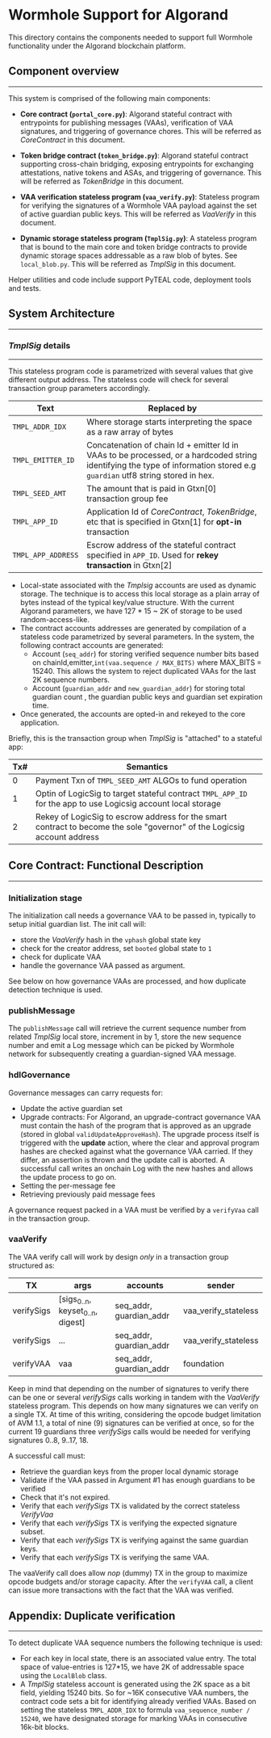 Wormhole Support for Algorand
=============================

This directory contains the components needed to support full Wormhole functionality under the Algorand blockchain platform.

## Component overview
---------------------

This system is comprised of the following main components:

* **Core contract (`portal_core.py`)**: Algorand stateful contract with entrypoints for publishing messages (VAAs), verification of VAA signatures, and triggering of governance chores. This will be referred as _CoreContract_ in this document.

* **Token bridge contract (`token_bridge.py`)**: Algorand stateful contract supporting cross-chain bridging, exposing entrypoints for exchanging  attestations, native tokens and ASAs, and triggering of governance. This will be referred as _TokenBridge_ in this document.

* **VAA verification stateless program (`vaa_verify.py`)**:  Stateless program for verifying the signatures of a Wormhole VAA payload against the set of  active guardian public keys. This will be referred as _VaaVerify_ in this document.

* **Dynamic storage stateless program (`TmplSig.py`)**: A stateless program that is bound to the main core and token bridge contracts to provide dynamic storage spaces addressable as a raw blob of bytes.  See `local_blob.py`.  This will be referred as _TmplSig_ in this document. 

Helper utilities and code include support PyTEAL code,  deployment tools and tests.

## System Architecture
----------------------

### _TmplSig_ details
--------------------

This stateless program code is parametrized with several values that give different output address.  The stateless code will check for several transaction group parameters accordingly.

|Text  |Replaced by |
|------|------------|
|`TMPL_ADDR_IDX`| Where storage starts interpreting the space as a raw array of bytes |
|`TMPL_EMITTER_ID` | Concatenation of chain Id + emitter Id in VAAs to be processed, or a hardcoded string identifying the type of information stored e.g    `guardian` utf8 string stored in hex. |
|`TMPL_SEED_AMT` | The amount that is paid in Gtxn[0] transaction group fee | 
|`TMPL_APP_ID` | Application Id of _CoreContract_, _TokenBridge_, etc that is specified in Gtxn[1] for **opt-in** transaction |
|`TMPL_APP_ADDRESS`| Escrow address of the stateful contract specified in `APP_ID`. Used for **rekey transaction** in Gtxn[2]| 


* Local-state associated with the _Tmplsig_ accounts are used as dynamic storage. The technique is to access this local storage as a plain array of bytes instead of the typical key/value structure.  With the current Algorand parameters, we have 127 * 15 ~ 2K of storage to be used random-access-like.
* The contract accounts addresses are generated by compilation of a stateless code parametrized by several parameters. In the system, the following contract accounts are generated:
    * Account (`seq_addr`) for storing verified sequence number bits based on chainId,emitter,`int(vaa.sequence / MAX_BITS)` where MAX_BITS = 15240.  This allows the system to reject duplicated VAAs for the last 2K sequence numbers.
    * Account (`guardian_addr` and `new_guardian_addr`) for storing total guardian count , the guardian public keys and guardian set expiration time.
* Once generated, the accounts are opted-in and rekeyed to the core application.

Briefly, this is the transaction group when _TmplSig_ is "attached"  to a stateful app:

|Tx#| Semantics |
|-|-|
|0 | Payment Txn of `TMPL_SEED_AMT` ALGOs to fund operation |
|1 | Optin of LogicSig to target stateful contract `TMPL_APP_ID` for the app to use Logicsig account local storage |
|2 | Rekey of LogicSig to escrow address for the smart contract to become the sole "governor" of the Logicsig account address |


## Core Contract: Functional Description
----------------------------------------
### Initialization stage
The initialization call needs a governance VAA to be passed in, typically to setup initial guardian list. The init call will: 
* store the _VaaVerify_ hash in the `vphash` global state key
* check for the creator address, set `booted` global state to `1`
* check for duplicate VAA
* handle the governance VAA passed as argument.

See below on how governance VAAs are processed, and how duplicate detection technique is used.

### publishMessage

The `publishMessage` call will retrieve the current sequence number from related _TmplSig_ local store, increment in by 1, store the new sequence number  and emit a Log message which can be picked by Wormhole network for subsequently creating  a guardian-signed VAA message.

### hdlGovernance

Governance messages can carry requests for:

* Update the active guardian set
* Upgrade contracts: For Algorand, an upgrade-contract governance VAA must contain the hash of the program that is approved as an upgrade (stored in global `validUpdateApproveHash`).  The upgrade process itself is triggered with the **update** action, where the clear and approval program hashes are checked against what the governance VAA carried.  If they differ, an assertion is thrown and the update call is aborted.  A successful call writes an onchain Log with the new hashes and allows the update process to go on.  
* Setting the per-message fee
* Retrieving previously paid message fees

A governance request packed in a VAA must be verified by a `verifyVaa` call in the transaction group.

### vaaVerify

The VAA verify call will work by design *only* in a transaction group structured as:

| TX    | args                                                    | accounts                | sender               |
| ---------- | ------------------------------------------------------- | ----------------------- | -------------------- |
| verifySigs | [sigs<sub>0..n</sub>, keyset<sub>0..n</sub>, digest]    | seq_addr, guardian_addr     | vaa_verify_stateless |
| verifySigs    | ...    |  seq_addr, guardian_addr   | vaa_verify_stateless 
| verifyVAA | vaa | seq_addr, guardian_addr | foundation |

Keep in mind that depending on the number of signatures to verify there can be one or several _verifySigs_ calls working in tandem with the _VaaVerify_ stateless program. This depends on how many signatures we can verify on a single TX.  At time of this writing, considering the opcode budget limitation of AVM 1.1, a total of nine (9) signatures can be verified at once, so for the current 19 guardians three _verifySigs_ calls would be needed for verifying signatures 0..8, 9..17, 18.  

A successful call must:

* Retrieve the guardian keys from the proper local dynamic storage
* Validate if the VAA passed in Argument #1 has enough guardians to be verified
* Check that it's not expired.
* Verify that each _verifySigs_ TX is validated by the correct stateless _VerifyVaa_
* Verify that each _verifySigs_ TX is verifying the expected signature subset.
* Verify that each _verifySigs_ TX is verifying against the same guardian keys.
* Verify that each _verifySigs_ TX is verifying the same VAA.

The vaaVerify call does allow *nop* (dummy) TX  in the group to maximize opcode budgets and/or storage capacity. After the `verifyVAA` call, a client can issue more transactions with the fact that the VAA was verified.
 
## Appendix:  Duplicate verification
------------------------------------
To detect duplicate VAA sequence numbers the following technique is used:

* For each key in local state, there is an associated value entry. The total space of value-entries is 127*15, we have 2K of addressable space using the `LocalBlob` class. 
* A _TmplSig_ stateless account is generated using the 2K space as a bit field, yielding 15240 bits. So for  ~16K consecutive VAA numbers, the contract code sets a bit for identifying already verified VAAs.  Based on setting the stateless `TMPL_ADDR_IDX` to formula `vaa_sequence_number / 15240`, we have designated storage for marking VAAs in consecutive 16k-bit blocks.
